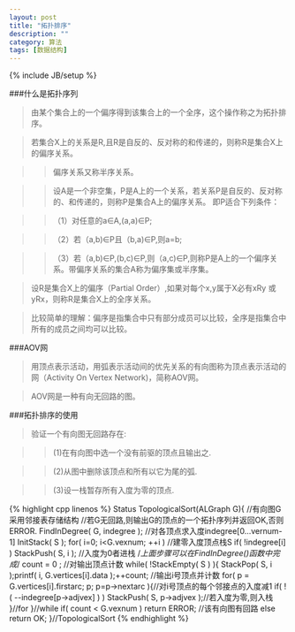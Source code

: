 ```yaml
---
layout: post
title: "拓扑排序"
description: ""
category: 算法
tags: [数据结构]
---
```

{% include JB/setup %}

###什么是拓扑序列

>由某个集合上的一个偏序得到该集合上的一个全序，这个操作称之为拓扑排序。

>若集合X上的关系是R,且R是自反的、反对称的和传递的，则称R是集合X上的偏序关系。

>>偏序关系又称半序关系。

>>设A是一个非空集，P是A上的一个关系，若关系P是自反的、反对称的、和传递的，则称P是集合A上的偏序关系。
即P适合下列条件：

>>（1）对任意的a∈A,(a,a)∈P;

>>（2）若（a,b)∈P且（b,a)∈P,则a=b;

>>（3）若（a,b)∈P,(b,c)∈P,则（a,c)∈P,则称P是A上的一个偏序关系。带偏序关系的集合A称为偏序集或半序集。

>设R是集合X上的偏序（Partial Order）,如果对每个x,y属于X必有xRy 或 yRx，则称R是集合X上的全序关系。

>比较简单的理解：偏序是指集合中只有部分成员可以比较，全序是指集合中所有的成员之间均可以比较。

###AOV网

>用顶点表示活动，用弧表示活动间的优先关系的有向图称为顶点表示活动的网（Activity On Vertex Network)，简称AOV网。

>AOV网是一种有向无回路的图。

###拓扑排序的使用

>验证一个有向图无回路存在:

>>(1)在有向图中选一个没有前驱的顶点且输出之.

>>(2)从图中删除该顶点和所有以它为尾的弧.

>>(3)设一栈暂存所有入度为零的顶点.

{% highlight cpp linenos %}
Status TopologicalSort(ALGraph G){
    //有向图G采用邻接表存储结构
    //若G无回路,则输出G的顶点的一个拓扑序列并返回OK,否则ERROR.
    FindInDegree( G, indegree );    //对各顶点求入度indegree[0...vernum-1]
    InitStack( S );
    for( i=0; i<G.vexnum; ++i ) //建零入度顶点栈S
        if( !indegree[i] ) StackPush( S, i ); //入度为0者进栈
    /*上面步骤可以在FindInDegree()函数中完成*/
    count = 0 ; //对输出顶点计数
    while( !StackEmpty( S ) ){
        StackPop( S, i );printf( i, G.vertices[i].data );++count;   //输出i号顶点并计数
        for( p = G.vertices[i].firstarc; p; p=p->nextarc ){//对i号顶点的每个邻接点的入度减1
            if( !( --indegree[p->adjvex] ) ) StackPush( S, p->adjvex );//若入度为零,则入栈
        }//for
    }//while
    if( count < G.vexnum ) return ERROR;    //该有向图有回路
    else return OK;
}//TopologicalSort
{% endhighlight %}